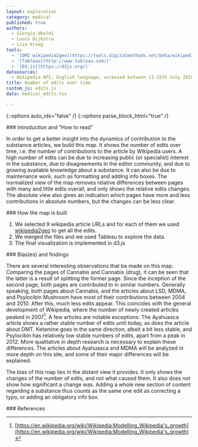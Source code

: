 ```yaml
---
layout: exploration
category: medical
published: true
authors:
  - Giorgio Uboldi
  - Louis Dijkstra
  - Lisa Krieg
tools:
  - '[DMI wikipedia2geo](https://tools.digitalmethods.net/beta/wikipedia2geo/)'
  - '[Tableau](http://www.tableau.com/)'
  - '[D3.js](https://d3js.org/)'
datasources:
  - Wikipedia API, English language, accessed between 11-15th July 2016
title: Number of edits over time
custom_js: edits.js
data: medical_edits.tsv

---
```

{::options auto_ids="false" /}
{::options parse_block_html="true" /}
<div class="intro">
### Introduction and “How to read”

In order to get a better insight into the dynamics of contribution to the substance articles, we build this map. It shows the number of edits over time, i.e. the number of contributions to the article by Wikipedia users. A high number of edits can be due to increasing public (or specialist) interest in the substance, due to disagreements in the editor community, and due to growing available knowledge about a substance. It can also be due to maintenance work, such as formatting and adding info boxes.
The normalized view of the map removes relative differences between pages with many and little edits overall, and only shows the relative edits changes. The absolute view also gives an indication which pages have more and less contributions in absolute numbers, but the changes can be less clear.

</div>

<div class="protocol">
### How the map is built

1. We selected 9 wikipedia article URLs and for each of them we used [wikipedia2geo](https://tools.digitalmethods.net/beta/wikipedia2geo/) to get all the edits.
2. We merged the files and we used Tableau to explore the data.
3. The final visualization is implemented in d3.js

</div>

<div class="findings">
### Bias(es) and findings

There are several interesting observations that be made on this map. Comparing the pages of Cannabis and Cannabis (drug), it can be seen that the latter is a result of splitting the former page. Since the inception of the second page, both pages are contributed to in similar numbers.
Generally speaking, both pages about Cannabis, and the articles about LSD, MDMA, and Psylocibin Mushroom have most of their contributions between 2004 and 2010. After this, much less edits appear. This coincides with the general development of Wikipedia, where the number of newly created articles peaked in 2007[^1].
A few articles are notable exceptions: The Ayahuasca article shows a rather stable number of edits until today, as does the article about DMT. Ketamine goes in the same direction, albeit a bit less stable, and Psylocibin has relatively low stable numbers of edits, apart from a peak in 2012. More qualitative in depth research is necessary to explain these differences. The articles about Ayahuasca and MDMA will be analyzed in more depth on this site, and some of their major differences will be explained.

The bias of this map lies in the distant view it provides. It only shows the changes of the number of edits, and not what caused them. It also does not show how significant a change was. Adding a whole new section of content regarding a substance thus counts as the same one edit as correcting a typo, or adding an obligatory info box.
</div>

<div class="references">
### References

[^1]: [https://en.wikipedia.org/wiki/Wikipedia:Modelling_Wikipedia's_growth](https://en.wikipedia.org/wiki/Wikipedia:Modelling_Wikipedia's_growth)

</div>
